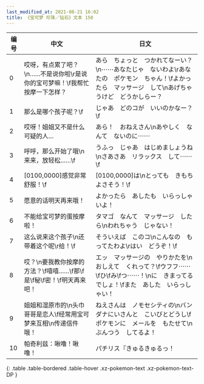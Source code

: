 ```yaml
---
last_modified_at: 2021-08-21 16:02
title: 《宝可梦 珍珠／钻石》文本 150
---
```

| 编号 | 中文 | 日文 |
| ---- | ---- | ---- |
| 0 | 哎呀，有点累了吧？\n……不是说你啦\r是说你的宝可梦嘛！\f我帮忙按摩一下怎样？ | あら　ちょっと　つかれてなーい？\n⋯⋯あなたじゃ　ないわよ\rあなたの　ポケモン　ちゃん！\fよかったら　マッサージ　して\nあげちゃうけど　どうかしらー？ |
| 1 | 那么是哪个孩子呢？\f | じゃあ　どのコが　いいのかなー？\f |
| 2 | 哎呀！姐姐又不是什么可疑的人… | あら！　おねえさん\nあやしく　なんて　ないのに⋯⋯ |
| 3 | 呼呼，那么开始了哦\n来来，放轻松……\f | うふっ　じゃあ　はじめましょうね\nさあさあ　リラックス　して⋯⋯\f |
| 4 | [0100,0000]感觉非常舒服！\f | [0100,0000]は\nとっても　きもちよさそう！\f |
| 5 | 愿意的话明天再来哦！ | よかったら　あしたも　いらっしゃいよ！ |
| 6 | 不能给宝可梦的蛋按摩啦！ | タマゴ　なんて　マッサージ　したら\nわれちゃう　じゃない！ |
| 7 | 这么说来这个孩子\n还带着这个呢\r给！\f | そういえば　このコ\nこんなの　もってたわよ\rはい　どうぞ！\f |
| 8 | 哎？\n要我教你按摩的方法？\f嘻嘻……\f那\f是\f秘\f密！\f明天再来吧！ | エッ　マッサージの　やりかたを\nおしえて　くれって？\fウフフ⋯⋯\fひ\fみ\fつ⋯⋯！\nに　きまってる　でしょ！\fまた　あした　いらっしゃい！ |
| 9 | 姐姐和湿原市的\n头巾哥哥是恋人\f经常用宝可梦来互相\n传递信件哦！ | ねえさんは　ノモセシティの\nバンダナにいさんと　こいびとどうし\fポケモンに　メールを　もたせて\nぶんつう　してるよ！ |
| 10 | 帕奇利兹：啾噜！啾噜！ | パチリス『きゅるきゅるっ！ |
{: .table .table-bordered .table-hover .xz-pokemon-text .xz-pokemon-text-DP }